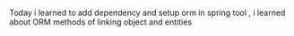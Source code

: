 Today i learned to add dependency and setup orm in spring tool , i learned about ORM methods of linking object and entities 
